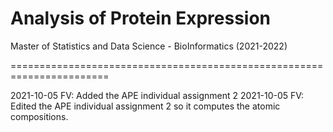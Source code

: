 # Analysis of Protein Expression
Master of Statistics and Data Science - BioInformatics (2021-2022)

=======================================================================

2021-10-05 FV: Added the APE individual assignment 2
2021-10-05 FV: Edited the APE individual assignment 2 so it computes the atomic compositions. 

